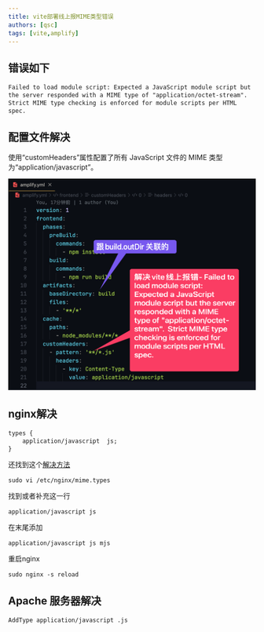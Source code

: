 ```yaml
---
title: vite部署线上报MIME类型错误
authors: [qsc]
tags: [vite,amplify]
---
```



## 错误如下

```
Failed to load module script: Expected a JavaScript module script but the server responded with a MIME type of "application/octet-stream".  Strict MIME type checking is enforced for module scripts per HTML spec.
```

## 配置文件解决

使用“customHeaders”属性配置了所有 JavaScript 文件的 MIME 类型为“application/javascript”。

![vite-amplify-error.png](./img/vite-amplify-error.png)

## nginx解决

```
types {
    application/javascript  js;
}
```

还找到这个[解决方法](https://kas.kim/blog/failed-to-load-module-script)

```
sudo vi /etc/nginx/mime.types
```

找到或者补充这一行

```
application/javascript js
```

在末尾添加

```
application/javascript js mjs
```

重启nginx

```
sudo nginx -s reload
```



## Apache 服务器解决

```
AddType application/javascript .js
```

